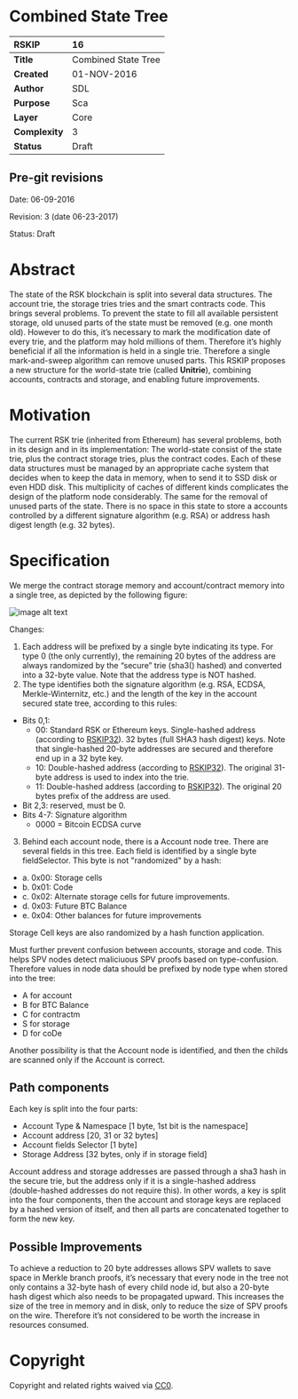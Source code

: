 # Combined State Tree

|RSKIP          |16           |
| :------------ |:-------------|
|**Title**      |Combined State Tree |
|**Created**    |01-NOV-2016 |
|**Author**     |SDL |
|**Purpose**    |Sca |
|**Layer**      |Core |
|**Complexity** |3 |
|**Status**     |Draft |

## Pre-git revisions

Date: 06-09-2016

Revision: 3 (date 06-23-2017)

Status: Draft

# **Abstract**

The state of the RSK blockchain is split into several data structures. The account trie, the storage tries tries and the smart contracts code. This brings several problems. To prevent the state to fill all available persistent storage, old unused parts of the state must be removed (e.g. one month old). However to do this, it’s necessary to mark the modification date of every trie, and the platform may hold millions of them. Therefore it’s highly beneficial if all the information is held in a single trie. Therefore a single mark-and-sweep algorithm can remove unused parts. This RSKIP proposes a new structure for the world-state trie (called **Unitrie**), combining accounts, contracts and storage, and enabling future improvements.

# **Motivation**

The current RSK trie (inherited from Ethereum) has several problems, both in its design and in its implementation:
The world-state consist of the state trie, plus the contract storage tries, plus the contract codes. Each of these data structures must be  managed by an appropriate cache system that decides when to keep the data in memory, when to send it to SSD disk or even HDD disk. This multiplicity of caches of different kinds complicates the design of the platform node considerably. 
The same for the removal of unused parts of the state.
There is no space in this state to store a accounts controlled by a different signature algorithm (e.g. RSA) or address hash digest length (e.g. 32 bytes).


# **Specification**

We merge the contract storage memory and account/contract memory into a single tree, as depicted by the following figure:

![image alt text](figureRSKIP16.png)


Changes:

1. Each address will be prefixed by a single byte indicating its type. For type 0 (the only currently), 
the remaining 20 bytes of the address are always randomized by the “secure” trie (sha3() hashed) and converted 
into a 32-byte value. Note that the address type is NOT hashed.
2. The type identifies both the signature algorithm (e.g. RSA, ECDSA, Merkle-Winternitz, etc.) and the length of the key 
in the account secured state tree, according to this rules:
* Bits 0,1:
  * 00: Standard RSK or Ethereum keys. Single-hashed address (according to [RSKIP32]). 32 bytes (full SHA3 hash digest) keys.  Note that single-hashed 20-byte addresses are secured and therefore end up in a 32 byte key.
  * 10: Double-hashed address (according to [RSKIP32]). The original 31-byte address is used to index into the trie.
  * 11:  Double-hashed address (according to [RSKIP32]). The original 20 bytes prefix of the address are used.
* Bit 2,3: reserved, must be 0.
* Bits 4-7: Signature algorithm
  * 0000 = Bitcoin ECDSA curve

3. Behind each account node, there is a Account node tree.  There are several fields in this tree. Each field is identified by a single byte fieldSelector. This byte is not "randomized" by a hash:

 * a. 0x00: Storage cells
 * b. 0x01: Code
 * c. 0x02: Alternate storage cells for future improvements.
 * d. 0x03: Future BTC Balance
 * e. 0x04: Other balances for future improvements 

Storage Cell keys are also randomized by a hash function application.

Must further prevent confusion between accounts, storage and code. This helps SPV nodes detect maliciuous SPV proofs based on type-confusion. Therefore values in node data should be prefixed by node type when stored into the tree:

* A for account
* B for BTC Balance
* C for contractm
* S for storage
* D for coDe

Another possibility is that the Account node is identified, and then the childs are scanned only if the Account is correct.

## Path components 

Each key is split into the four parts:

* Account Type & Namespace [1 byte, 1st bit is the namespace]
* Account address [20, 31 or 32 bytes]
* Account fields Selector [1 byte]
* Storage Address [32 bytes, only if in storage field]

Account address and storage addresses are  passed through a sha3 hash in the secure trie, but the address  only if it is a single-hashed address (double-hashed addresses do not require this). In other words, a key is split into the four components, then the account and storage keys are replaced by a hashed version of itself, and then all parts are concatenated together to form the new key.


## Possible Improvements

To achieve a reduction to 20 byte addresses allows SPV wallets to save space in Merkle branch proofs, it’s necessary that every node in the tree not only contains a 32-byte hash of every child node id, but also a 20-byte hash digest which also needs to be propagated upward. This increases the size of the tree in memory and in disk, only to reduce the size of SPV proofs on the wire. Therefore it’s not considered to be worth the increase in resources consumed.

[RSKIP32]: https://github.com/rsksmart/RSKIPs/blob/master/IPs/RSKIP32.md

# **Copyright**

Copyright and related rights waived via [CC0](https://creativecommons.org/publicdomain/zero/1.0/).
